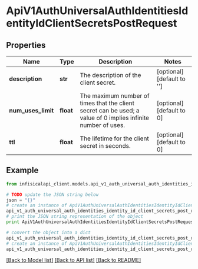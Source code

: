 # ApiV1AuthUniversalAuthIdentitiesIdentityIdClientSecretsPostRequest


## Properties
Name | Type | Description | Notes
------------ | ------------- | ------------- | -------------
**description** | **str** | The description of the client secret. | [optional] [default to '']
**num_uses_limit** | **float** | The maximum number of times that the client secret can be used; a value of 0 implies infinite number of uses. | [optional] [default to 0]
**ttl** | **float** | The lifetime for the client secret in seconds. | [optional] [default to 0]

## Example

```python
from infisicalapi_client.models.api_v1_auth_universal_auth_identities_identity_id_client_secrets_post_request import ApiV1AuthUniversalAuthIdentitiesIdentityIdClientSecretsPostRequest

# TODO update the JSON string below
json = "{}"
# create an instance of ApiV1AuthUniversalAuthIdentitiesIdentityIdClientSecretsPostRequest from a JSON string
api_v1_auth_universal_auth_identities_identity_id_client_secrets_post_request_instance = ApiV1AuthUniversalAuthIdentitiesIdentityIdClientSecretsPostRequest.from_json(json)
# print the JSON string representation of the object
print ApiV1AuthUniversalAuthIdentitiesIdentityIdClientSecretsPostRequest.to_json()

# convert the object into a dict
api_v1_auth_universal_auth_identities_identity_id_client_secrets_post_request_dict = api_v1_auth_universal_auth_identities_identity_id_client_secrets_post_request_instance.to_dict()
# create an instance of ApiV1AuthUniversalAuthIdentitiesIdentityIdClientSecretsPostRequest from a dict
api_v1_auth_universal_auth_identities_identity_id_client_secrets_post_request_from_dict = ApiV1AuthUniversalAuthIdentitiesIdentityIdClientSecretsPostRequest.from_dict(api_v1_auth_universal_auth_identities_identity_id_client_secrets_post_request_dict)
```
[[Back to Model list]](../README.md#documentation-for-models) [[Back to API list]](../README.md#documentation-for-api-endpoints) [[Back to README]](../README.md)


